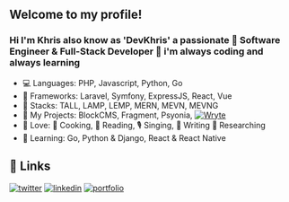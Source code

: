 ## Welcome to my profile!
### Hi I'm Khris also know as 'DevKhris' a passionate :tada: Software Engineer & Full-Stack Developer :tada: i'm always coding and always learning

* 💻 Languages: PHP, Javascript, Python, Go
* 📐 Frameworks: Laravel, Symfony, ExpressJS, React, Vue
* 🧰  Stacks: TALL, LAMP, LEMP, MERN, MEVN, MEVNG
* 💎 My Projects: BlockCMS, Fragment, Psyonia, [![Wryte](https://img.shields.io/badge/Wryte-Register-blue)](https://w.osirishitech.com)
* 💙 Love: 🍘 Cooking, 📘 Reading, 🎙️ Singing, 📝 Writing 📜 Researching
* 📝 Learning: Go, Python & Django, React & React Native

## 🔗 Links

[![twitter](https://img.shields.io/badge/twitter-1DA1F2?style=for-the-badge&logo=twitter&logoColor=white)](https://twitter.com/devkhris)
[![linkedin](https://img.shields.io/badge/linkedin-0A66C2?style=for-the-badge&logo=linkedin&logoColor=white)](https://www.linkedin.com/in/devkhris)
[![portfolio](https://img.shields.io/badge/my_portfolio-000?style=for-the-badge&logo=ko-fi&logoColor=white)](https://devkhris.com/)
